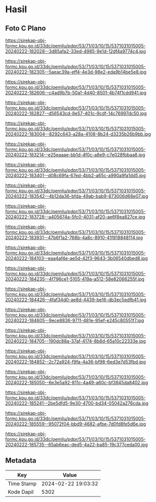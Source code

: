 # Hasil

## Foto C Plano

https://sirekap-obj-formc.kpu.go.id/33dc/pemilu/pdpr/53/71/03/10/15/5371031015005-20240222-182028--3d85afa2-33ed-4985-9e1d-12df4a9774c4.jpg

https://sirekap-obj-formc.kpu.go.id/33dc/pemilu/pdpr/53/71/03/10/15/5371031015005-20240222-182305--5aeac39a-eff4-4e3d-98e2-eda9b14be5e8.jpg

https://sirekap-obj-formc.kpu.go.id/33dc/pemilu/pdpr/53/71/03/10/15/5371031015005-20240222-182606--c4ad9b7b-50a1-4d40-8501-4b74f1cdd941.jpg

https://sirekap-obj-formc.kpu.go.id/33dc/pemilu/pdpr/53/71/03/10/15/5371031015005-20240222-182827--d56543cd-8e57-401c-9cdf-14c76997dc50.jpg

https://sirekap-obj-formc.kpu.go.id/33dc/pemilu/pdpr/53/71/03/10/15/5371031015005-20240222-183004--8292c643-a28a-4108-8b24-d3235b26b9bb.jpg

https://sirekap-obj-formc.kpu.go.id/33dc/pemilu/pdpr/53/71/03/10/15/5371031015005-20240222-183214--e25eaaae-bb1d-4f0c-a8e9-c7e028fbbaa8.jpg

https://sirekap-obj-formc.kpu.go.id/33dc/pemilu/pdpr/53/71/03/10/15/5371031015005-20240222-183401--d08c69fa-67ed-4bb2-a65c-a990a9fa1dd5.jpg

https://sirekap-obj-formc.kpu.go.id/33dc/pemilu/pdpr/53/71/03/10/15/5371031015005-20240222-183542--4b12da36-bfda-49ab-bab9-873006d68e07.jpg

https://sirekap-obj-formc.kpu.go.id/33dc/pemilu/pdpr/53/71/03/10/15/5371031015005-20240222-183728--a405674a-5fc0-4031-af20-ae6f8ea827ce.jpg

https://sirekap-obj-formc.kpu.go.id/33dc/pemilu/pdpr/53/71/03/10/15/5371031015005-20240222-183931--47b6f1a2-768b-4a8c-8910-41f818848114.jpg

https://sirekap-obj-formc.kpu.go.id/33dc/pemilu/pdpr/53/71/03/10/15/5371031015005-20240222-184103--eaa4af4e-ae5d-42f3-9643-3b06540dbed8.jpg

https://sirekap-obj-formc.kpu.go.id/33dc/pemilu/pdpr/53/71/03/10/15/5371031015005-20240222-184235--4f796ce1-5105-419a-a512-58e82066255f.jpg

https://sirekap-obj-formc.kpu.go.id/33dc/pemilu/pdpr/53/71/03/10/15/5371031015005-20240222-184426--4faf34d0-ae8d-4439-be16-db3ec5edfb41.jpg

https://sirekap-obj-formc.kpu.go.id/33dc/pemilu/pdpr/53/71/03/10/15/5371031015005-20240222-184605--9ece8836-9711-481e-95ef-e245c80551f7.jpg

https://sirekap-obj-formc.kpu.go.id/33dc/pemilu/pdpr/53/71/03/10/15/5371031015005-20240222-184705--190dc88a-37af-4174-8b8d-65a10c22333e.jpg

https://sirekap-obj-formc.kpu.go.id/33dc/pemilu/pdpr/53/71/03/10/15/5371031015005-20240222-184852--2c72a924-f9fa-4a36-bf98-6ed3e7d53fbd.jpg

https://sirekap-obj-formc.kpu.go.id/33dc/pemilu/pdpr/53/71/03/10/15/5371031015005-20240222-185050--6e3e5a92-811c-4a49-a60c-bf3845da8402.jpg

https://sirekap-obj-formc.kpu.go.id/33dc/pemilu/pdpr/53/71/03/10/15/5371031015005-20240222-185241--2be5dfd5-9e30-4700-bd34-05042a276cda.jpg

https://sirekap-obj-formc.kpu.go.id/33dc/pemilu/pdpr/53/71/03/10/15/5371031015005-20240222-185559--95072f04-bbd9-4682-afbe-7d0fd8fe5d6e.jpg

https://sirekap-obj-formc.kpu.go.id/33dc/pemilu/pdpr/53/71/03/10/15/5371031015005-20240222-185735--65ab6eac-ded5-4a22-ba85-19c377ceda00.jpg


## Metadata

| Key        | Value               |
| ---------- | ------------------- |
| Time Stamp | 2024-02-22 19:03:32 |
| Kode Dapil | 5302                |



